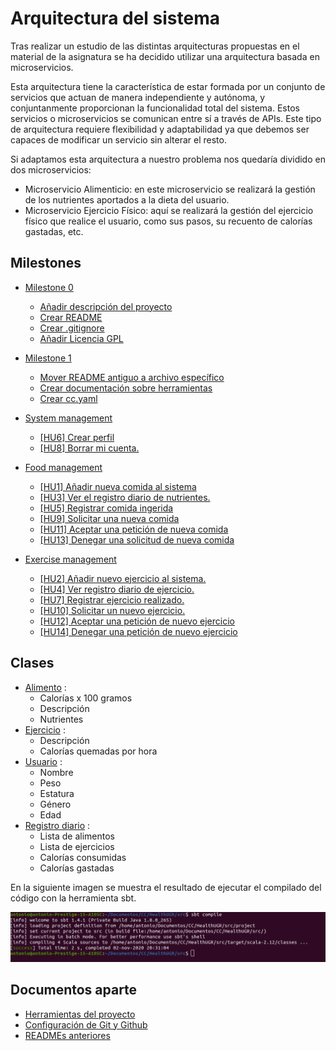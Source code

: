 # Arquitectura del sistema

Tras realizar un estudio de las distintas arquitecturas propuestas en el material de la asignatura se ha decidido utilizar una arquitectura basada en microservicios.

Esta arquitectura tiene la característica de estar formada por un conjunto de servicios que actuan de manera independiente y autónoma, y conjuntanmente proporcionan la funcionalidad total del sistema. Estos servicios o microservicios se comunican entre sí a través de APIs. Este tipo de arquitectura requiere flexibilidad y adaptabilidad ya que debemos ser capaces de modificar un servicio sin alterar el resto.

Si adaptamos esta arquitectura a nuestro problema nos quedaría dividido en dos microservicios:

- Microservicio Alimenticio: en este microservicio se realizará la gestión de los nutrientes aportados a la dieta del usuario.
- Microservicio Ejercicio Físico: aquí se realizará la gestión del ejercicio físico que realice el usuario, como sus pasos, su recuento de calorías gastadas, etc.


## Milestones

- [Milestone 0](https://github.com/antoniosp7/Proyecto-CC/milestone/1)
  - [Añadir descripción del proyecto](https://github.com/antoniosp7/Proyecto-CC/issues/4)
  - [Crear README](https://github.com/antoniosp7/Proyecto-CC/issues/3)
  - [Crear .gitignore](https://github.com/antoniosp7/Proyecto-CC/issues/1)
  - [Añadir Licencia GPL](https://github.com/antoniosp7/Proyecto-CC/issues/2)
  
- [Milestone 1](https://github.com/antoniosp7/Proyecto-CC/milestone/2)
  - [Mover README antiguo a archivo específico](https://github.com/antoniosp7/Proyecto-CC/issues/6)
  - [Crear documentación sobre herramientas](https://github.com/antoniosp7/Proyecto-CC/issues/12)
  - [Crear cc.yaml](https://github.com/antoniosp7/Proyecto-CC/issues/14)
  
- [System management](https://github.com/antoniosp7/Proyecto-CC/milestone/5)
  - [[HU6] Crear perfil](https://github.com/antoniosp7/Proyecto-CC/issues/15)
  - [[HU8] Borrar mi cuenta.](https://github.com/antoniosp7/Proyecto-CC/issues/17)
  
  
- [Food management](https://github.com/antoniosp7/Proyecto-CC/milestone/3)
  - [[HU1] Añadir nueva comida al sistema](https://github.com/antoniosp7/Proyecto-CC/issues/7)
  - [[HU3] Ver el registro diario de nutrientes.](https://github.com/antoniosp7/Proyecto-CC/issues/9)
  - [[HU5] Registrar comida ingerida](https://github.com/antoniosp7/Proyecto-CC/issues/11)
  - [[HU9] Solicitar una nueva comida](https://github.com/antoniosp7/Proyecto-CC/issues/18)
  - [[HU11] Aceptar una petición de nueva comida](https://github.com/antoniosp7/Proyecto-CC/issues/20)
  - [[HU13] Denegar una solicitud de nueva comida](https://github.com/antoniosp7/Proyecto-CC/issues/22)
 
- [Exercise management](https://github.com/antoniosp7/Proyecto-CC/milestone/4)
  - [[HU2] Añadir nuevo ejercicio al sistema.](https://github.com/antoniosp7/Proyecto-CC/issues/8)
  - [[HU4] Ver registro diario de ejercicio.](https://github.com/antoniosp7/Proyecto-CC/issues/10)
   - [[HU7] Registrar ejercicio realizado.](https://github.com/antoniosp7/Proyecto-CC/issues/16)
   - [[HU10] Solicitar un nuevo ejercicio.](https://github.com/antoniosp7/Proyecto-CC/issues/19)
   - [[HU12] Aceptar una petición de nuevo ejercicio](https://github.com/antoniosp7/Proyecto-CC/issues/21)
   - [[HU14] Denegar una petición de nuevo ejercicio](https://github.com/antoniosp7/Proyecto-CC/issues/23)
  


## Clases

 - [Alimento](https://github.com/antoniosp7/HealthUGR/blob/master/src/Food.scala) :
    - Calorías x 100 gramos
    - Descripción
    - Nutrientes
 - [Ejercicio](https://github.com/antoniosp7/HealthUGR/blob/master/src/Exercise.scala) :
   - Descripción
   - Calorías quemadas por hora
 - [Usuario](https://github.com/antoniosp7/HealthUGR/blob/master/src/User.scala) :
   - Nombre
   - Peso
   - Estatura
   - Género
   - Edad
  - [Registro diario](https://github.com/antoniosp7/HealthUGR/blob/master/src/Record.scala) :
    - Lista de alimentos
    - Lista de ejercicios
    - Calorías consumidas
    - Calorías gastadas

En la siguiente imagen se muestra el resultado de ejecutar el compilado del código con la herramienta sbt.

![](https://raw.githubusercontent.com/antoniosp7/HealthUGR/master/docs/images/SBTCompile.png)

  ## Documentos aparte

  - [Herramientas del proyecto]()
  - [Configuración de Git y Github]()
  - [READMEs anteriores]()
  
